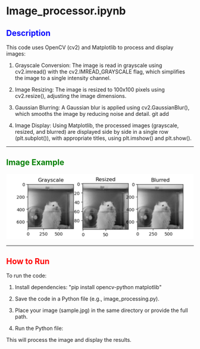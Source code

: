 # Image_processor.ipynb

## <span style="color:blue"> Description </span>

This code uses OpenCV (cv2) and Matplotlib to process and display images:

1. Grayscale Conversion: The image is read in grayscale using cv2.imread() with the cv2.IMREAD_GRAYSCALE flag, which simplifies the image to a single intensity channel.

2. Image Resizing: The image is resized to 100x100 pixels using cv2.resize(), adjusting the image dimensions.

3. Gaussian Blurring: A Gaussian blur is applied using cv2.GaussianBlur(), which smooths the image by reducing noise and detail.
git add
4. Image Display: Using Matplotlib, the processed images (grayscale, resized, and blurred) are displayed side by side in a single row (plt.subplot()), with appropriate titles, using plt.imshow() and plt.show().

**************************************************
## <span style="color:green"> Image Example </span>
![Sample Image](images/sample(for_README.md).jpg)
**************************************************

## <span style="color:red"> How to Run </span>
To run the code:

1. Install dependencies:
"pip install opencv-python matplotlib"

2. Save the code in a Python file (e.g., image_processing.py).

3. Place your image (sample.jpg) in the same directory or provide the full path.

4. Run the Python file:

This will process the image and display the results.


